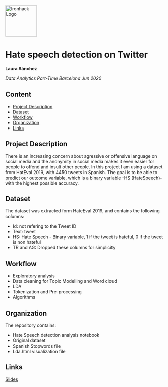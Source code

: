 <img src="https://bit.ly/2VnXWr2" alt="Ironhack Logo" width="100"/>

# Hate speech detection on Twitter
**Laura Sánchez**

*Data Analytics Part-Time Barcelona Jun 2020*

## Content
- [Project Description](#project)
- [Dataset](#dataset)
- [Workflow](#workflow)
- [Organization](#results)
- [Links](#links)

<a name="project"></a>

## Project Description

There is an increasing concern about agressive or offensive language on social media and the anonymity in social media makes it even easier for people to offend and insult other people. In this project I am using a dataset from HatEval 2019, with 4450 tweets in Spanish. The goal is to be able to predict our outcome variable, which is a binary variable -HS (HateSpeech)- with the highest possible accuracy.



## Dataset

The dataset was extracted form HateEval 2019, and contains the following columns:

- Id: not refering to the Tweet ID
- Text: tweet
- HS: Hate Speech -  Binary variable, 1 if the tweet is hateful, 0 if the tweet is non hateful
- TR and AG: Dropped these columns for simplicity


## Workflow

- Exploratory analysis
- Data cleaning for Topic Modelling and Word cloud
- LDA
- Tokenization and Pre-processing
- Algorithms



## Organization

The repository contains:
 
- Hate Speech detection analysis notebook
- Original dataset
- Spanish Stopwords file
- Lda.html visualization file

## Links
[Slides](https://drive.google.com/file/d/1r7NYH7xq1zUuldUxZ4UuAqMVf5Llgb2s/view?usp=sharing)


